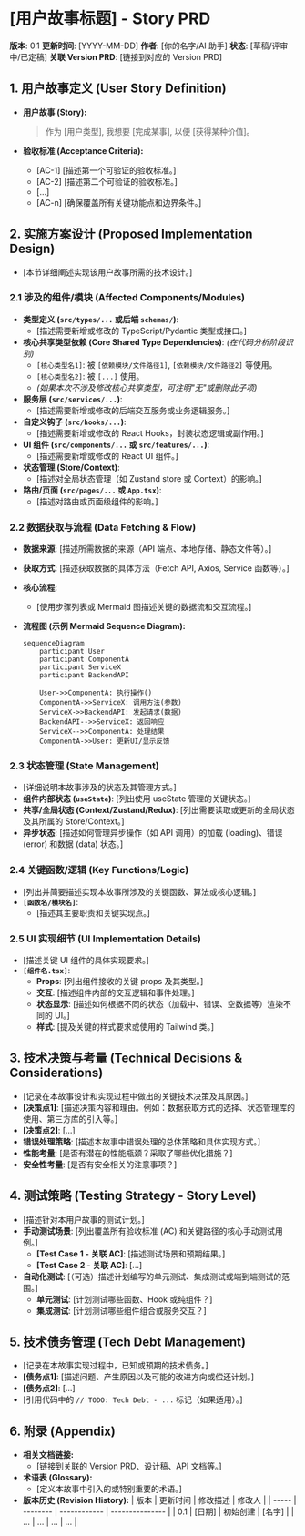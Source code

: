 # [用户故事标题] - Story PRD

**版本**: 0.1
**更新时间**: [YYYY-MM-DD]
**作者**: [你的名字/AI 助手]
**状态**: [草稿/评审中/已定稿]
**关联 Version PRD**: [链接到对应的 Version PRD]

## 1. 用户故事定义 (User Story Definition)

- **用户故事 (Story):**

  > 作为 [用户类型], 我想要 [完成某事], 以便 [获得某种价值]。

- **验收标准 (Acceptance Criteria):**
  - [AC-1] [描述第一个可验证的验收标准。]
  - [AC-2] [描述第二个可验证的验收标准。]
  - [...]
  - [AC-n] [确保覆盖所有关键功能点和边界条件。]

## 2. 实施方案设计 (Proposed Implementation Design)

- [本节详细阐述实现该用户故事所需的技术设计。]

### 2.1 涉及的组件/模块 (Affected Components/Modules)

- **类型定义 (`src/types/...` 或后端 `schemas/`)**:
  - [描述需要新增或修改的 TypeScript/Pydantic 类型或接口。]
- **核心共享类型依赖 (Core Shared Type Dependencies)**: _(在代码分析阶段识别)_
  - `[核心类型名1]`: 被 `[依赖模块/文件路径1]`, `[依赖模块/文件路径2]` 等使用。
  - `[核心类型名2]`: 被 `[...]` 使用。
  - _(如果本次不涉及修改核心共享类型，可注明"无"或删除此子项)_
- **服务层 (`src/services/...`)**:
  - [描述需要新增或修改的后端交互服务或业务逻辑服务。]
- **自定义钩子 (`src/hooks/...`)**:
  - [描述需要新增或修改的 React Hooks，封装状态逻辑或副作用。]
- **UI 组件 (`src/components/...` 或 `src/features/...`)**:
  - [描述需要新增或修改的 React UI 组件。]
- **状态管理 (Store/Context)**:
  - [描述对全局状态管理（如 Zustand store 或 Context）的影响。]
- **路由/页面 (`src/pages/...` 或 `App.tsx`)**:
  - [描述对路由或页面级组件的影响。]

### 2.2 数据获取与流程 (Data Fetching & Flow)

- **数据来源**: [描述所需数据的来源（API 端点、本地存储、静态文件等）。]
- **获取方式**: [描述获取数据的具体方法（Fetch API, Axios, Service 函数等）。]
- **核心流程**:
  - [使用步骤列表或 Mermaid 图描述关键的数据流和交互流程。]

- **流程图 (示例 Mermaid Sequence Diagram):**

  ```mermaid
  sequenceDiagram
      participant User
      participant ComponentA
      participant ServiceX
      participant BackendAPI

      User->>ComponentA: 执行操作()
      ComponentA->>ServiceX: 调用方法(参数)
      ServiceX->>BackendAPI: 发起请求(数据)
      BackendAPI-->>ServiceX: 返回响应
      ServiceX-->>ComponentA: 处理结果
      ComponentA->>User: 更新UI/显示反馈
  ```

### 2.3 状态管理 (State Management)

- [详细说明本故事涉及的状态及其管理方式。]
- **组件内部状态 (`useState`)**: [列出使用 useState 管理的关键状态。]
- **共享/全局状态 (Context/Zustand/Redux)**: [列出需要读取或更新的全局状态及其所属的 Store/Context。]
- **异步状态**: [描述如何管理异步操作（如 API 调用）的加载 (loading)、错误 (error) 和数据 (data) 状态。]

### 2.4 关键函数/逻辑 (Key Functions/Logic)

- [列出并简要描述实现本故事所涉及的关键函数、算法或核心逻辑。]
- **`[函数名/模块名]`**:
  - [描述其主要职责和关键实现点。]

### 2.5 UI 实现细节 (UI Implementation Details)

- [描述关键 UI 组件的具体实现要求。]
- **`[组件名.tsx]`**:
  - **Props**: [列出组件接收的关键 props 及其类型。]
  - **交互**: [描述组件内部的交互逻辑和事件处理。]
  - **状态显示**: [描述如何根据不同的状态（加载中、错误、空数据等）渲染不同的 UI。]
  - **样式**: [提及关键的样式要求或使用的 Tailwind 类。]

## 3. 技术决策与考量 (Technical Decisions & Considerations)

- [记录在本故事设计和实现过程中做出的关键技术决策及其原因。]
- **[决策点1]**: [描述决策内容和理由。例如：数据获取方式的选择、状态管理库的使用、第三方库的引入等。]
- **[决策点2]**: [...]
- **错误处理策略**: [描述本故事中错误处理的总体策略和具体实现方式。]
- **性能考量**: [是否有潜在的性能瓶颈？采取了哪些优化措施？]
- **安全性考量**: [是否有安全相关的注意事项？]

## 4. 测试策略 (Testing Strategy - Story Level)

- [描述针对本用户故事的测试计划。]
- **手动测试场景**: [列出覆盖所有验收标准 (AC) 和关键路径的核心手动测试用例。]
  - **[Test Case 1 - 关联 AC]**: [描述测试场景和预期结果。]
  - **[Test Case 2 - 关联 AC]**: [...]
- **自动化测试**: [（可选）描述计划编写的单元测试、集成测试或端到端测试的范围。]
  - **单元测试**: [计划测试哪些函数、Hook 或纯组件？]
  - **集成测试**: [计划测试哪些组件组合或服务交互？]

## 5. 技术债务管理 (Tech Debt Management)

- [记录在本故事实现过程中，已知或预期的技术债务。]
- **[债务点1]**: [描述问题、产生原因以及可能的改进方向或偿还计划。]
- **[债务点2]**: [...]
- [引用代码中的 `// TODO: Tech Debt - ...` 标记（如果适用）。]

## 6. 附录 (Appendix)

- **相关文档链接:**
  - [链接到关联的 Version PRD、设计稿、API 文档等。]
- **术语表 (Glossary):**
  - [定义本故事中引入的或特别重要的术语。]
- **版本历史 (Revision History):**
  | 版本 | 更新时间 | 修改描述 | 修改人 |
  | ----- | -------- | ------------ | --------------- |
  | 0.1 | [日期] | 初始创建 | [名字] |
  | ... | ... | ... | ... |
